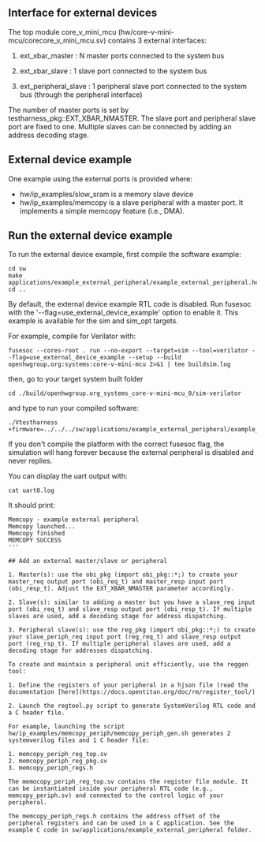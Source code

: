 ## Interface for external devices

The top module core_v_mini_mcu (hw/core-v-mini-mcu/corecore_v_mini_mcu.sv) contains 3 external interfaces:

1. ext_xbar_master : N master ports connected to the system bus

2. ext_xbar_slave : 1 slave port connected to the system bus

3. ext_peripheral_slave : 1 peripheral slave port connected to the system bus (through the peripheral interface)

The number of master ports is set by testharness_pkg::EXT_XBAR_NMASTER.
The slave port and peripheral slave port are fixed to one. Multiple slaves can be connected by adding an address decoding stage.

## External device example

One example using the external ports is provided where:

- hw/ip_examples/slow_sram is a memory slave device
- hw/ip_examples/memcopy is a slave peripheral with a master port. It implements a simple memcopy feature (i.e., DMA).

## Run the external device example

To run the external device example, first compile the software example:

```
cd sw
make applications/example_external_peripheral/example_external_peripheral.hex
cd ..
```

By default, the external device example RTL code is disabled. Run fusesoc with the '--flag=use_external_device_example' option to enable it. This example is available for the sim and sim_opt targets.

For example, compile for Verilator with:

```
fusesoc --cores-root . run --no-export --target=sim --tool=verilator --flag=use_external_device_example --setup --build openhwgroup.org:systems:core-v-mini-mcu 2>&1 | tee buildsim.log
```

then, go to your target system built folder

```
cd ./build/openhwgroup.org_systems_core-v-mini-mcu_0/sim-verilator
```

and type to run your compiled software:

```
./Vtestharness +firmware=../../../sw/applications/example_external_peripheral/example_external_peripheral.hex
```

If you don't compile the platform with the correct fusesoc flag, the simulation will hang forever because the external peripheral is disabled and never replies.

You can display the uart output with:

```
cat uart0.log
```

It should print:

```
Memcopy - example external peripheral
Memcopy launched...
Memcopy finished
MEMCOPY SUCCESS
'''

## Add an external master/slave or peripheral

1. Master(s): use the obi_pkg (import obi_pkg::*;) to create your master_req output port (obi_req_t) and master_resp input port (obi_resp_t). Adjust the EXT_XBAR_NMASTER parameter accordingly.

2. Slave(s): similar to adding a master but you have a slave_req input port (obi_req_t) and slave_resp output port (obi_resp_t). If multiple slaves are used, add a decoding stage for address dispatching.

3. Peripheral slave(s): use the reg_pkg (import obi_pkg::*;) to create your slave_periph_req input port (reg_req_t) and slave_resp output port (reg_rsp_t). If multiple peripheral slaves are used, add a decoding stage for addresses dispatching.

To create and maintain a peripheral unit efficiently, use the reggen tool:

1. Define the registers of your peripheral in a hjson file (read the documentation [here](https://docs.opentitan.org/doc/rm/register_tool/)

2. Launch the regtool.py script to generate SystemVerilog RTL code and a C header file.

For example, launching the script hw/ip_examples/memcopy_periph/memcopy_periph_gen.sh generates 2 systemverilog files and 1 C header file:

1. memcopy_periph_reg_top.sv
2. memcopy_periph_reg_pkg.sv
3. memcopy_periph_regs.h

The memocopy_periph_reg_top.sv contains the register file module. It can be instantiated inside your peripheral RTL code (e.g., memcopy_periph.sv) and connected to the control logic of your peripheral.

The memcopy_periph_regs.h contains the address offset of the peripheral registers and can be used in a C application. See the example C code in sw/applications/example_external_peripheral folder.
